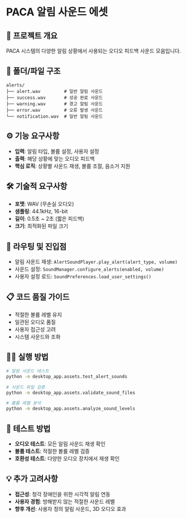 # PACA 알림 사운드 에셋

## 🎯 프로젝트 개요
PACA 시스템의 다양한 알림 상황에서 사용되는 오디오 피드백 사운드 모음입니다.

## 📁 폴더/파일 구조
```
alerts/
├── alert.wav         # 일반 알림 사운드
├── success.wav       # 성공 완료 사운드
├── warning.wav       # 경고 알림 사운드
├── error.wav         # 오류 발생 사운드
└── notification.wav  # 일반 알림 사운드
```

## ⚙️ 기능 요구사항
- **입력**: 알림 타입, 볼륨 설정, 사용자 설정
- **출력**: 해당 상황에 맞는 오디오 피드백
- **핵심 로직**: 상황별 사운드 재생, 볼륨 조절, 음소거 지원

## 🛠️ 기술적 요구사항
- **포맷**: WAV (무손실 오디오)
- **샘플링**: 44.1kHz, 16-bit
- **길이**: 0.5초 ~ 2초 (짧은 피드백)
- **크기**: 최적화된 파일 크기

## 🚀 라우팅 및 진입점
- 알림 사운드 재생: `AlertSoundPlayer.play_alert(alert_type, volume)`
- 사운드 설정: `SoundManager.configure_alerts(enabled, volume)`
- 사용자 설정 로드: `SoundPreferences.load_user_settings()`

## 📋 코드 품질 가이드
- 적절한 볼륨 레벨 유지
- 일관된 오디오 품질
- 사용자 접근성 고려
- 시스템 사운드와 조화

## 🏃‍♂️ 실행 방법
```bash
# 알림 사운드 테스트
python -m desktop_app.assets.test_alert_sounds

# 사운드 파일 검증
python -m desktop_app.assets.validate_sound_files

# 볼륨 레벨 분석
python -m desktop_app.assets.analyze_sound_levels
```

## 🧪 테스트 방법
- **오디오 테스트**: 모든 알림 사운드 재생 확인
- **볼륨 테스트**: 적절한 볼륨 레벨 검증
- **호환성 테스트**: 다양한 오디오 장치에서 재생 확인

## 💡 추가 고려사항
- **접근성**: 청각 장애인을 위한 시각적 알림 연동
- **사용자 경험**: 방해받지 않는 적절한 사운드 레벨
- **향후 개선**: 사용자 정의 알림 사운드, 3D 오디오 효과